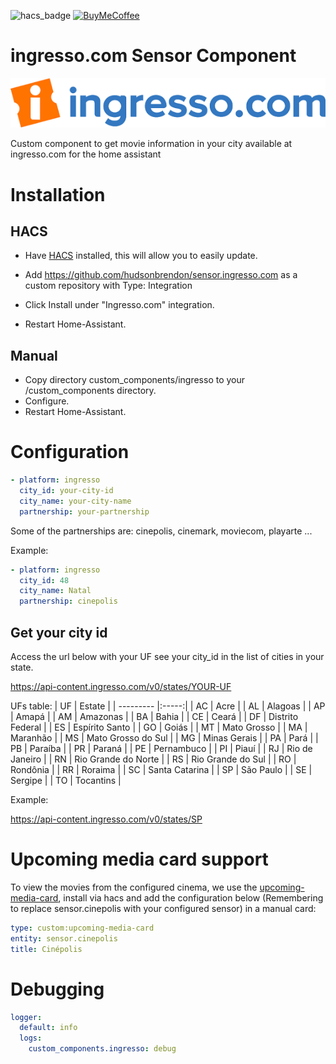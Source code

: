 ![hacs_badge](https://img.shields.io/badge/hacs-custom-orange.svg) [![BuyMeCoffee][buymecoffeebedge]][buymecoffee]



# ingresso.com Sensor Component

![logo.jpg](logo.png)

Custom component to get movie information in your city available at ingresso.com for the home assistant

# Installation

## HACS

- Have [HACS](https://hacs.xyz/) installed, this will allow you to easily update.

- Add https://github.com/hudsonbrendon/sensor.ingresso.com as a custom repository with Type: Integration
- Click Install under "Ingresso.com" integration.
- Restart Home-Assistant.

## Manual

- Copy directory custom_components/ingresso to your <config dir>/custom_components directory.
- Configure.
- Restart Home-Assistant.

# Configuration

```yaml
- platform: ingresso
  city_id: your-city-id
  city_name: your-city-name
  partnership: your-partnership
```

Some of the partnerships are: cinepolis, cinemark, moviecom, playarte ...

Example:

```yaml
- platform: ingresso
  city_id: 48
  city_name: Natal
  partnership: cinepolis
```

## Get your city id

Access the url below with your UF see your city_id in the list of cities in your state.

https://api-content.ingresso.com/v0/states/YOUR-UF

UFs table:
| UF        | Estate  |
| --------- |:-----:|
| AC      | Acre |
| AL      | Alagoas |
| AP      | Amapá |
| AM      | Amazonas |
| BA      | Bahia |
| CE      | Ceará |
| DF      | Distrito Federal |
| ES      | Espírito Santo |
| GO      | Goiás |
| MT      | Mato Grosso |
| MA      | Maranhão |
| MS      | Mato Grosso do Sul |
| MG      | Minas Gerais |
| PA      | Pará |
| PB      | Paraíba |
| PR      | Paraná |
| PE      | Pernambuco |
| PI      | Piauí |
| RJ      | Rio de Janeiro |
| RN      | Rio Grande do Norte |
| RS      | Rio Grande do Sul |
| RO      | Rondônia |
| RR      | Roraima |
| SC      | Santa Catarina |
| SP      | São Paulo |
| SE      | Sergipe |
| TO      | Tocantins |

Example:

https://api-content.ingresso.com/v0/states/SP

# Upcoming media card support

To view the movies from the configured cinema, we use the [upcoming-media-card](https://github.com/custom-cards/upcoming-media-card), install via hacs and add the configuration below (Remembering to replace sensor.cinepolis with your configured sensor) in a manual card:

```yaml
type: custom:upcoming-media-card
entity: sensor.cinepolis
title: Cinépolis
```

# Debugging

```yaml
logger:
  default: info
  logs:
    custom_components.ingresso: debug
```

[buymecoffee]: https://www.buymeacoffee.com/hudsonbrendon
[buymecoffeebedge]: https://camo.githubusercontent.com/cd005dca0ef55d7725912ec03a936d3a7c8de5b5/68747470733a2f2f696d672e736869656c64732e696f2f62616467652f6275792532306d6525323061253230636f666665652d646f6e6174652d79656c6c6f772e737667
